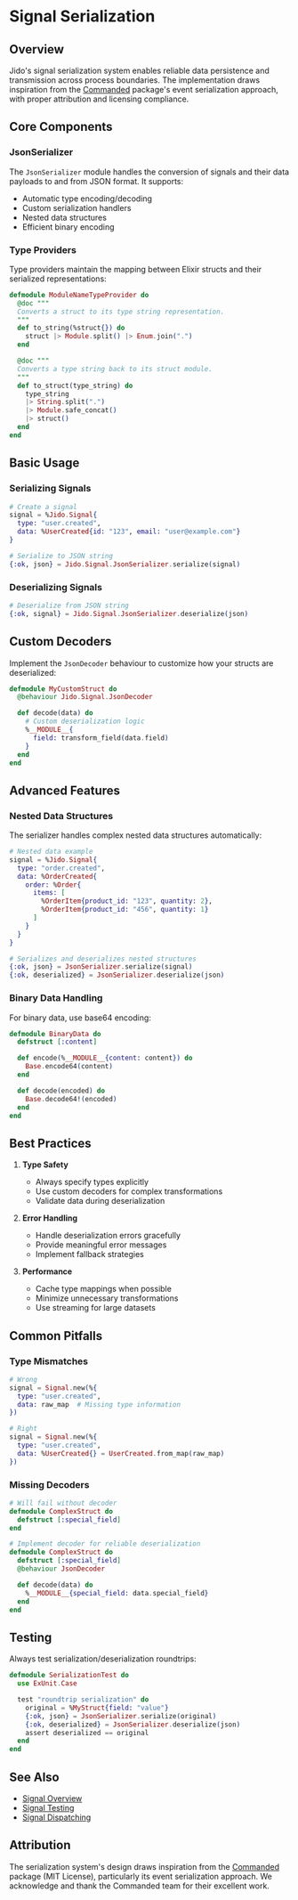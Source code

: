 # Signal Serialization

## Overview

Jido's signal serialization system enables reliable data persistence and transmission across process boundaries. The implementation draws inspiration from the [Commanded](https://github.com/commanded/commanded) package's event serialization approach, with proper attribution and licensing compliance.

## Core Components

### JsonSerializer

The `JsonSerializer` module handles the conversion of signals and their data payloads to and from JSON format. It supports:

- Automatic type encoding/decoding
- Custom serialization handlers
- Nested data structures
- Efficient binary encoding

### Type Providers

Type providers maintain the mapping between Elixir structs and their serialized representations:

```elixir
defmodule ModuleNameTypeProvider do
  @doc """
  Converts a struct to its type string representation.
  """
  def to_string(%struct{}) do
    struct |> Module.split() |> Enum.join(".")
  end

  @doc """
  Converts a type string back to its struct module.
  """
  def to_struct(type_string) do
    type_string
    |> String.split(".")
    |> Module.safe_concat()
    |> struct()
  end
end
```

## Basic Usage

### Serializing Signals

```elixir
# Create a signal
signal = %Jido.Signal{
  type: "user.created",
  data: %UserCreated{id: "123", email: "user@example.com"}
}

# Serialize to JSON string
{:ok, json} = Jido.Signal.JsonSerializer.serialize(signal)
```

### Deserializing Signals

```elixir
# Deserialize from JSON string
{:ok, signal} = Jido.Signal.JsonSerializer.deserialize(json)
```

## Custom Decoders

Implement the `JsonDecoder` behaviour to customize how your structs are deserialized:

```elixir
defmodule MyCustomStruct do
  @behaviour Jido.Signal.JsonDecoder

  def decode(data) do
    # Custom deserialization logic
    %__MODULE__{
      field: transform_field(data.field)
    }
  end
end
```

## Advanced Features

### Nested Data Structures

The serializer handles complex nested data structures automatically:

```elixir
# Nested data example
signal = %Jido.Signal{
  type: "order.created",
  data: %OrderCreated{
    order: %Order{
      items: [
        %OrderItem{product_id: "123", quantity: 2},
        %OrderItem{product_id: "456", quantity: 1}
      ]
    }
  }
}

# Serializes and deserializes nested structures
{:ok, json} = JsonSerializer.serialize(signal)
{:ok, deserialized} = JsonSerializer.deserialize(json)
```

### Binary Data Handling

For binary data, use base64 encoding:

```elixir
defmodule BinaryData do
  defstruct [:content]

  def encode(%__MODULE__{content: content}) do
    Base.encode64(content)
  end

  def decode(encoded) do
    Base.decode64!(encoded)
  end
end
```

## Best Practices

1. **Type Safety**

   - Always specify types explicitly
   - Use custom decoders for complex transformations
   - Validate data during deserialization

2. **Error Handling**

   - Handle deserialization errors gracefully
   - Provide meaningful error messages
   - Implement fallback strategies

3. **Performance**
   - Cache type mappings when possible
   - Minimize unnecessary transformations
   - Use streaming for large datasets

## Common Pitfalls

### Type Mismatches

```elixir
# Wrong
signal = Signal.new(%{
  type: "user.created",
  data: raw_map  # Missing type information
})

# Right
signal = Signal.new(%{
  type: "user.created",
  data: %UserCreated{} = UserCreated.from_map(raw_map)
})
```

### Missing Decoders

```elixir
# Will fail without decoder
defmodule ComplexStruct do
  defstruct [:special_field]
end

# Implement decoder for reliable deserialization
defmodule ComplexStruct do
  defstruct [:special_field]
  @behaviour JsonDecoder

  def decode(data) do
    %__MODULE__{special_field: data.special_field}
  end
end
```

## Testing

Always test serialization/deserialization roundtrips:

```elixir
defmodule SerializationTest do
  use ExUnit.Case

  test "roundtrip serialization" do
    original = %MyStruct{field: "value"}
    {:ok, json} = JsonSerializer.serialize(original)
    {:ok, deserialized} = JsonSerializer.deserialize(json)
    assert deserialized == original
  end
end
```

## See Also

- [Signal Overview](overview.livemd)
- [Signal Testing](testing.md)
- [Signal Dispatching](dispatching.md)

## Attribution

The serialization system's design draws inspiration from the [Commanded](https://github.com/commanded/commanded) package (MIT License), particularly its event serialization approach. We acknowledge and thank the Commanded team for their excellent work.
